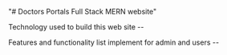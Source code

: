 "# Doctors Portals Full Stack MERN website" 
<p>Technology used to build this web site --</p>
<p>Features and functionality list implement for admin and users  --</p>

